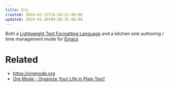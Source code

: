 ```yaml
---
title: Org
created: 2024-01-15T15:26:21-08:00
updated: 2024-01-26T09:08:25-08:00
---
```


Both a [Lightweight Text Formatting Language](Lightweight%20Text%20Formatting%20Language.md) and a kitchen sink authoring / time management mode for [Emacs](Emacs.md)

# Related

* https://orgmode.org
* [Org Mode - Organize Your Life in Plain Text!](http://doc.norang.ca/org-mode.html)
